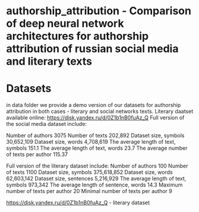 # authorship_attribution - Comparison of deep neural network architectures for authorship attribution of russian social media and literary texts

# Datasets

in data folder we provide a demo version of our datasets for authorship attribution in both cases - literary and social networks texts. Literary daatset available online: https://disk.yandex.ru/d/0Z1b1nB0fuAz_Q
Full version of the social media dataset include: 

Number of authors 	3075
Number of texts	202,892
Dataset size, symbols	30,652,109
Dataset size, words	4,708,619
The average length of text, symbols	151.1
The average length of text, words	23.7
The average number of texts per author	115.37



Full version of the literary dataset include: 
Number of authors 	100
Number of texts	1100
Dataset size, symbols	375,618,852
Dataset size, words	62,603,142
Dataset size, sentences	5,216,929
The average length of text, symbols	973,342
The average length of sentence, words	14.3
Maximum number of texts per author	20
Minimal number of texts per author	9


https://disk.yandex.ru/d/0Z1b1nB0fuAz_Q - literary dataset
